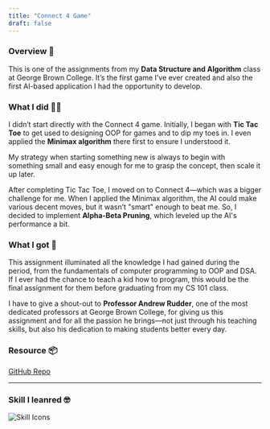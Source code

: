 ```yaml
---
title: "Connect 4 Game"
draft: false
---
```



### Overview 📜
This is one of the assignments from my **Data Structure and Algorithm** class at George Brown College. It’s the first game I’ve ever created and also the first AI-based application I had the opportunity to develop.

### What I did 👨‍💻
I didn’t start directly with the Connect 4 game. Initially, I began with **Tic Tac Toe** to get used to designing OOP for games and to dip my toes in. I even applied the **Minimax algorithm** there first to ensure I understood it.

My strategy when starting something new is always to begin with something small and easy enough for me to grasp the concept, then scale it up later.

After completing Tic Tac Toe, I moved on to Connect 4—which was a bigger challenge for me. When I applied the Minimax algorithm, the AI could make various decent moves, but it wasn’t "smart" enough to beat me. So, I decided to implement **Alpha-Beta Pruning**, which leveled up the AI's performance a bit.


### What I got 💪
This assignment illuminated all the knowledge I had gained during the period, from the fundamentals of computer programming to OOP and DSA. If I ever had the chance to teach a kid how to program, this would be the final assignment for them before graduating from my CS 101 class.

I have to give a shout-out to **Professor Andrew Rudder**, one of the most dedicated professors at George Brown College, for giving us this assignment and for all the passion he brings—not just through his teaching skills, but also his dedication to making students better every day.


### Resource 📦


[GitHub Repo](https://github.com/biradon/connect-4-game)


--- 

### Skill I leanred 🤓

![Skill Icons](https://skillicons.dev/icons?i=java)






